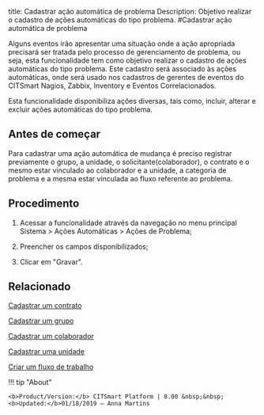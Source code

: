 title: Cadastrar ação automática de problema
Description: Objetivo realizar o cadastro de ações automáticas do tipo problema.
#Cadastrar ação automática de problema

Alguns eventos irão apresentar uma situação onde a ação apropriada precisará ser
tratada pelo processo de gerenciamento de problema, ou seja, esta funcionalidade
tem como objetivo realizar o cadastro de ações automáticas do tipo problema.
Este cadastro será associado às ações automáticas, onde será usado nos cadastros
de gerentes de eventos do CITSmart Nagios, Zabbix, Inventory e Eventos
Correlacionados.

Esta funcionalidade disponibiliza ações diversas, tais como, incluir, alterar e
excluir ações automáticas do tipo problema.

Antes de começar
--------------------

Para cadastrar uma ação automática de mudança é preciso registrar previamente o
grupo, a unidade, o solicitante(colaborador), o contrato e o mesmo estar
vinculado ao colaborador e a unidade, a categoria de problema e a mesma estar
vinculada ao fluxo referente ao problema.

Procedimento
----------------

1.  Acessar a funcionalidade através da navegação no menu principal Sistema \>
    Ações Automáticas \> Ações de Problema;

2.  Preencher os campos disponibilizados;

3.  Clicar em "Gravar".


Relacionado
-----------

[Cadastrar um contrato](/pt-br/citsmart-platform-8/additional-features/contract-management/use/register-contract.html)

[Cadastrar um grupo](/pt-br/citsmart-platform-8/initial-settings/access-settings/user/register-groups.html)

[Cadastrar um colaborador](/pt-br/citsmart-platform-8/initial-settings/access-settings/user/register-employee.html)

[Cadastrar uma unidade](/pt-br/citsmart-platform-8/platform-administration/region-and-language/register-unit.html)

[Criar um fluxo de trabalho](/pt-br/citsmart-platform-8/workflow/use/create-flow.html)

!!! tip "About"

    <b>Product/Version:</b> CITSmart Platform | 8.00 &nbsp;&nbsp;
    <b>Updated:</b>01/18/2019 – Anna Martins

